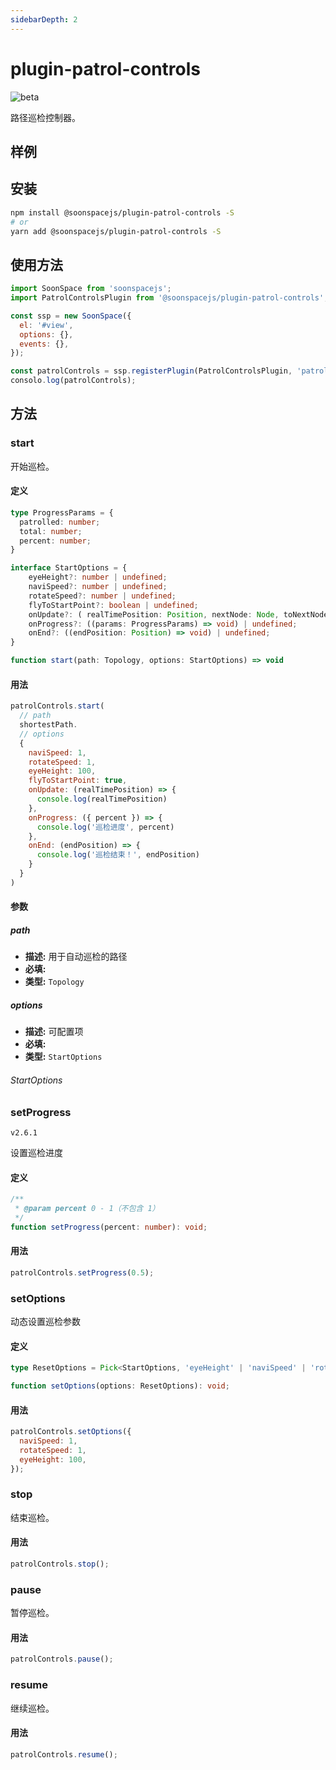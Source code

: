 ```yaml
---
sidebarDepth: 2
---
```


# plugin-patrol-controls

![beta](https://img.shields.io/npm/v/@soonspacejs/plugin-patrol-controls/latest.svg)

路径巡检控制器。

## 样例

<Docs-Iframe src="plugin/patrolControls.html" />

## 安装

```bash
npm install @soonspacejs/plugin-patrol-controls -S
# or
yarn add @soonspacejs/plugin-patrol-controls -S
```

## 使用方法

```js {2,10}
import SoonSpace from 'soonspacejs';
import PatrolControlsPlugin from '@soonspacejs/plugin-patrol-controls';

const ssp = new SoonSpace({
  el: '#view',
  options: {},
  events: {},
});

const patrolControls = ssp.registerPlugin(PatrolControlsPlugin, 'patrolControls');
consolo.log(patrolControls);
```

## 方法

### start

开始巡检。

#### 定义

```ts
type ProgressParams = {
  patrolled: number;
  total: number;
  percent: number;
}

interface StartOptions = {
    eyeHeight?: number | undefined;
    naviSpeed?: number | undefined;
    rotateSpeed?: number | undefined;
    flyToStartPoint?: boolean | undefined;
    onUpdate?: ( realTimePosition: Position, nextNode: Node, toNextNodeDistance: number ) => void;
    onProgress?: ((params: ProgressParams) => void) | undefined;
    onEnd?: ((endPosition: Position) => void) | undefined;
}

function start(path: Topology, options: StartOptions) => void
```

#### 用法

```js
patrolControls.start(
  // path
  shortestPath.
  // options
  {
    naviSpeed: 1,
    rotateSpeed: 1,
    eyeHeight: 100,
    flyToStartPoint: true,
    onUpdate: (realTimePosition) => {
      console.log(realTimePosition)
    },
    onProgress: ({ percent }) => {
      console.log('巡检进度', percent)
    },
    onEnd: (endPosition) => {
      console.log('巡检结束！', endPosition)
    }
  }
)
```

#### 参数

##### path

- **描述:** 用于自动巡检的路径
- **必填:** <Base-RequireIcon :isRequire="true"/>
- **类型:** `Topology`

##### options

- **描述:** 可配置项
- **必填:** <Base-RequireIcon :isRequire="true"/>
- **类型:** `StartOptions`

###### StartOptions

<Docs-Table 
    :data="[
      {
        prop: 'naviSpeed', desc: '巡检时导航速度', type: 'number', require: false, default: '1'
      },
      {
        prop: 'rotateSpeed', desc: '视角旋转速度', type: 'number', require: false, default: '1'
      },
      {
        prop: 'eyeHeight', desc: '眼睛高度', type: 'number', require: false, default: '100'
      },
      {
        prop: 'flyToStartPoint', desc: '是否飞向起始点位置', type: 'boolean', require: false, default: 'true'
      },
      {
        prop: 'onUpdate', desc: '巡检时实时更新回调函数', type: 'onUpdate: ( realTimePosition: Position, nextNode: Node, toNextNodeDistance: number ) =&gt; void;', require: false, default: ''
      },
      {
        prop: 'onProgress', desc: '巡检进度回调', type: '(params: ProgressParams) =&gt; void', require: false, default: ''
      },
      {
        prop: 'onEnd', desc: '巡检结束回调函数', type: '(endPosition: Position) =&gt; void', require: false, default: ''
      }
    ]"
/>

### setProgress

`v2.6.1`

设置巡检进度

#### 定义

```ts
/**
 * @param percent 0 - 1（不包含 1）
 */
function setProgress(percent: number): void;
```

#### 用法

```js
patrolControls.setProgress(0.5);
```

### setOptions

动态设置巡检参数

#### 定义

```ts
type ResetOptions = Pick<StartOptions, 'eyeHeight' | 'naviSpeed' | 'rotateSpeed'>;

function setOptions(options: ResetOptions): void;
```

#### 用法

```js
patrolControls.setOptions({
  naviSpeed: 1,
  rotateSpeed: 1,
  eyeHeight: 100,
});
```

### stop

结束巡检。

#### 用法

```js
patrolControls.stop();
```

### pause

暂停巡检。

#### 用法

```js
patrolControls.pause();
```

### resume

继续巡检。

#### 用法

```js
patrolControls.resume();
```
